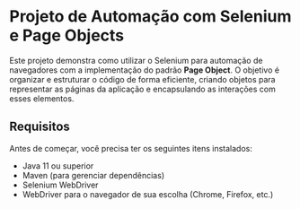 # Projeto de Automação com Selenium e Page Objects

Este projeto demonstra como utilizar o Selenium para automação de navegadores com a implementação do padrão **Page Object**. O objetivo é organizar e estruturar o código de forma eficiente, criando objetos para representar as páginas da aplicação e encapsulando as interações com esses elementos.

## Requisitos

Antes de começar, você precisa ter os seguintes itens instalados:

- Java 11 ou superior
- Maven (para gerenciar dependências)
- Selenium WebDriver
- WebDriver para o navegador de sua escolha (Chrome, Firefox, etc.)

